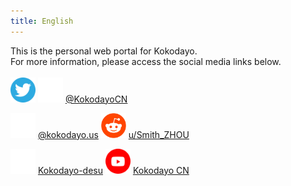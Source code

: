 ```yaml
---
title: English
---
```

This is the personal web portal for Kokodayo.  
For more information, please access the social media links below.  
<br>
[<img src="./assets/icons/twitter.svg" width="40px" height="40px">](http://twitter.kokodayo.us "Twitter/X: @KokodayoCN") [<img src="./assets/icons/x.svg" width="40px" height="40px">](https://x.kokodayo.us "Twitter/X: @KokodayoCN") [@KokodayoCN](http://twitter.kokodayo.us "Twitter/X: @KokodayoCN")  
<style>
p {
    margin-bottom: 5px;
}
</style>
[<img src="./assets/icons/bsky.svg" width="40px" height="40px">](https://bluesky.kokodayo.us "Bluesky: @kokodayo.us") [@kokodayo.us](https://bluesky.kokodayo.us "Bluesky: @kokodayo.us")&#9;[<img src="./assets/icons/reddit.svg" width="40px" height="40px">](https://reddit.kokodayo.us "Reddit: u/Smith_ZHOU") [u/Smith_ZHOU](https://reddit.kokodayo.us "Reddit: u/Smith_ZHOU")  
<style>
p {
    margin-bottom: 5px;
}
</style>
[<img src="./assets/icons/bilibili.svg" width="40px" height="40px">](https://bilibili.kokodayo.us "Bilibili: Kokodayo-desu") [Kokodayo-desu](https://bilibili.kokodayo.us "Bilibili: Kokodayo-desu")&#9;[<img src="./assets/icons/youtube.svg" width="40px" height="40px">](http://youtube.kokodayo.us "YouTube: Kokodayo CN") [Kokodayo CN](http://youtube.kokodayo.us "YouTube: Kokodayo CN")  

